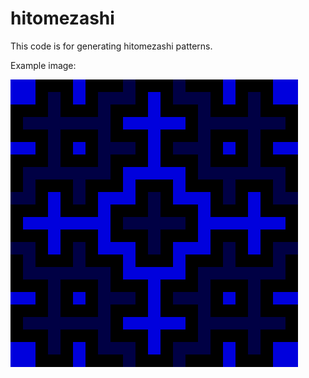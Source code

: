 # hitomezashi
This code is for generating hitomezashi patterns.

Example image:

![example image](hitomezashi.png)

